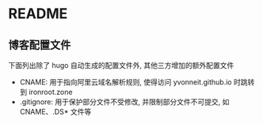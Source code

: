 # README

## 博客配置文件
下面列出除了 hugo 自动生成的配置文件外, 其他三方增加的额外配置文件

- CNAME: 用于指向阿里云域名解析规则, 使得访问 yvonneit.github.io 时跳转到 ironroot.zone
- .gitignore: 用于保护部分文件不受修改, 并限制部分文件不可提交, 如 CNAME、.DS* 文件等
